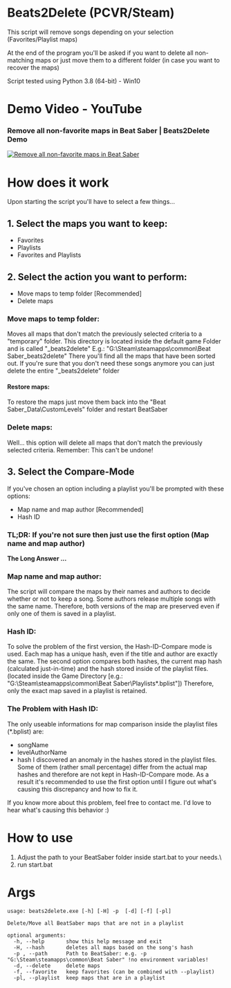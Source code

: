 # Beats2Delete (PCVR/Steam)

This script will remove songs depending on your selection (Favorites/Playlist maps)

At the end of the program you'll be asked if you want to delete all non-matching maps or
just move them to a different folder (in case you want to recover the maps)

Script tested using Python 3.8 (64-bit) - Win10

# Demo Video - YouTube
### Remove all non-favorite maps in Beat Saber | Beats2Delete Demo
[![Remove all non-favorite maps in Beat Saber](https://img.youtube.com/vi/zKhkO2SO7eU/maxresdefault.jpg)](https://youtu.be/zKhkO2SO7eU)

# How does it work
Upon starting the script you'll have to select a few things...

## 1. Select the maps you want to keep:
- Favorites
- Playlists
- Favorites and Playlists

## 2. Select the action you want to perform:
- Move maps to temp folder  [Recommended]
- Delete maps

### Move maps to temp folder:
Moves all maps that don't match the previously selected criteria to a "temporary" folder.
This directory is located inside the default game Folder and is called "_beats2delete"
E.g.: "G:\Steam\steamapps\common\Beat Saber\_beats2delete"
There you'll find all the maps that have been sorted out.
If you're sure that you don't need these songs anymore you can just delete the entire "_beats2delete" folder

#### Restore maps:
To restore the maps just move them back into the "Beat Saber_Data\CustomLevels" folder
and restart BeatSaber


### Delete maps:
Well... this option will delete all maps that don't match the previously selected criteria.
Remember: This can't be undone!


## 3. Select the Compare-Mode
If you've chosen an option including a playlist you'll be prompted with these options:
- Map name and map author  [Recommended]
- Hash ID

### **TL;DR:  If you're not sure then just use the first option (Map name and map author)**

**The Long Answer ...**

### Map name and map author:
The script will compare the maps by their names and authors to decide whether or not to keep a song.
Some authors release multiple songs with the same name. Therefore, both versions of the map are preserved
even if only one of them is saved in a playlist.

### Hash ID:
To solve the problem of the first version, the Hash-ID-Compare mode is used. Each map has a unique hash,
even if the title and author are exactly the same. The second option compares both hashes,
the current map hash (calculated just-in-time) and the hash stored inside of the playlist files.
(located inside the Game Directory [e.g.: "G:\Steam\steamapps\common\Beat Saber\Playlists\*.bplist"])
Therefore, only the exact map saved in a playlist is retained.


### The Problem with Hash ID:
The only useable informations for map comparison inside the playlist files (*.bplist) are:
- songName
- levelAuthorName
- hash
I discovered an anomaly in the hashes stored in the playlist files. Some of them (rather small percentage)
differ from the actual map hashes and therefore are not kept in Hash-ID-Compare mode.
As a result it's recommended to use the first option until I figure out what's causing this discrepancy
and how to fix it.

If you know more about this problem, feel free to contact me. I'd love to hear what's causing this behavior :)

# How to use
1. Adjust the path to your BeatSaber folder inside start.bat to your needs.\
2. run start.bat


# Args
```
usage: beats2delete.exe [-h] [-H] -p  [-d] [-f] [-pl]

Delete/Move all BeatSaber maps that are not in a playlist

optional arguments:
  -h, --help       show this help message and exit
  -H, --hash       deletes all maps based on the song's hash
  -p , --path      Path to BeatSaber: e.g. -p "G:\Steam\steamapps\common\Beat Saber" !no environment variables!
  -d, --delete     delete maps
  -f, --favorite   keep favorites (can be combined with --playlist)
  -pl, --playlist  keep maps that are in a playlist
```
